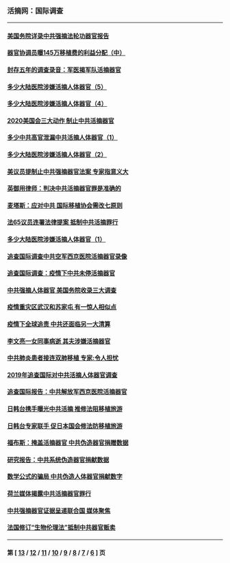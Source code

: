 ### 活摘网：国际调查
---
#### [美国务院详录中共强摘法轮功器官报告](../../pages/nf5947/n12944519.md?05310430) 
#### [器官协调员曝145万移植费的利益分配（中）](../../pages/nf5947/n12894547.md?05310430) 
#### [封存五年的调查录音：军医揭军队活摘器官](../../pages/nf5947/n12798692.md?05310430) 
#### [多少大陆医院涉嫌活摘人体器官（5）](../../pages/nf5947/n12768383.md?05310430) 
#### [多少大陆医院涉嫌活摘人体器官（4）](../../pages/nf5947/n12664434.md?05310430) 
#### [2020美国会三大动作 制止中共活摘器官](../../pages/nf5947/n12682004.md?05310430) 
#### [多少中共高官泄漏中共活摘人体器官（1）](../../pages/nf5947/n12671234.md?05310430) 
#### [多少大陆医院涉嫌活摘人体器官（2）](../../pages/nf5947/n12655589.md?05310430) 
#### [美议员提制止中共强摘器官法案 专家指意义大](../../pages/nf5947/n12630561.md?05310430) 
#### [英御用律师：判决中共活摘器官罪是准确的](../../pages/nf5947/n12580740.md?05310430) 
#### [麦塔斯：应对中共 国际移植协会需改七原则](../../pages/nf5947/n12514711.md?05310430) 
#### [法65议员连署法律提案 抵制中共活摘罪行](../../pages/nf5947/n12437047.md?05310430) 
#### [多少大陆医院涉嫌活摘人体器官（1）](../../pages/nf5947/n12414284.md?05310430) 
#### [追查国际调查中共空军西京医院活摘器官录像](../../pages/nf5947/n12348837.md?05310430) 
#### [追查国际调查：疫情下中共未停活摘器官](../../pages/nf5947/n12273415.md?05310430) 
#### [中共强摘人体器官 美国务院收录三大调查](../../pages/nf5947/n12181488.md?05310430) 
#### [疫情重灾区武汉和苏家屯 有一惊人相似点](../../pages/nf5947/n12150824.md?05310430) 
#### [疫情下全球追责 中共还面临另一大清算](../../pages/nf5947/n12070397.md?05310430) 
#### [李文亮一女同事病逝 其夫涉嫌活摘器官](../../pages/nf5947/n11957882.md?05310430) 
#### [中共肺炎患者接连双肺移植 专家:令人担忧](../../pages/nf5947/n11945516.md?05310430) 
#### [2019年追查国际对中共活摘人体器官调查](../../pages/nf5947/n11917733.md?05310430) 
#### [追查国际报告：中共解放军西京医院活摘器官](../../pages/nf5947/n11838359.md?05310430) 
#### [日韩台携手曝光中共活摘 推修法阻移植旅游](../../pages/nf5947/n11712046.md?05310430) 
#### [日韩台专家联手 促日本国会修法防移植旅游](../../pages/nf5947/n11708887.md?05310430) 
#### [福布斯：掩盖活摘器官 中共伪造器官捐赠数据](../../pages/nf5947/n11669316.md?05310430) 
#### [研究报告：中共系统伪造器官捐献数据](../../pages/nf5947/n11665366.md?05310430) 
#### [数学公式的骗局 中共伪造人体器官捐献数字](../../pages/nf5947/n11657738.md?05310430) 
#### [荷兰媒体揭露中共活摘器官罪行](../../pages/nf5947/n11574020.md?05310430) 
#### [中共强摘器官证据呈递联合国 媒体聚焦](../../pages/nf5947/n11546426.md?05310430) 
#### [法国修订“生物伦理法”抵制中共器官贩卖](../../pages/nf5947/n11545564.md?05310430) 

---
#### 第 [ [13](./13.md?05310430) / [12](./12.md?05310430) / [11](./11.md?05310430) / [10](./10.md?05310430) / [9](./9.md?05310430) / [8](./8.md?05310430) / [7](./7.md?05310430) / [6](./6.md?05310430) ] 页
